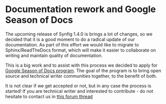 # Documentation rework and Google Season of Docs

The upcoming release of Synfig 1.4.0 is brings a lot of changes, so we decided that it is a good moment to do a radical update of our documentation. As part of this effort we would like to migrate to Sphinx/ReadTheDocs format, which will make it easier to collaborate on writing and maintain quality of documentation.

This is a big work and to assist with this process we decided to apply for [Google Season of Docs program](https://developers.google.com/season-of-docs). The goal of the program is to bring open source and technical writer communities together, to the benefit of both. 

It is not clear if we  get accepted or not, but in any case the process is started! If you are technical writer and interested to contribute - do not hesitate to contact us in [this forum thread]( https://forums.synfig.org/t/new-documentation/10931)
